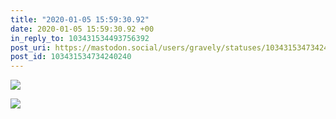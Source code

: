 ```yaml
---
title: "2020-01-05 15:59:30.92"
date: 2020-01-05 15:59:30.92 +00
in_reply_to: 103431534493756392
post_uri: https://mastodon.social/users/gravely/statuses/103431534734240240
post_id: 103431534734240240
---
```




![](/images/23557826.png)

![](/images/23557827.png)

